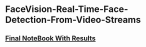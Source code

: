 # FaceVision-Real-Time-Face-Detection-From-Video-Streams

## [Final NoteBook With Results](https://www.kaggle.com/code/kartikparatkar/facevision-real-timefacedetectionfromvideostreams?scriptVersionId=234191458)



